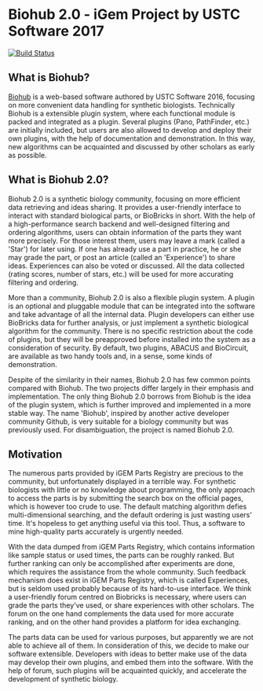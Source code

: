 # Biohub 2.0 - iGem Project by USTC Software 2017

[![Build Status](https://travis-ci.org/hsfzxjy/Biohub-Server.svg?branch=master)](https://travis-ci.org/hsfzxjy/Biohub-Server)

## What is Biohub?

[Biohub](https://github.com/igemsoftware2016/USTC-Software-2016) is a web-based software authored by USTC Software 2016, focusing on more convenient data handling for synthetic biologists. Technically Biohub is a extensible plugin system, where each functional module is packed and integrated as a plugin. Several plugins (Pano, PathFinder, etc.) are initially included, but users are also allowed to develop and deploy their own plugins, with the help of documentation and demonstration. In this way, new algorithms can be acquainted and discussed by other scholars as early as possible.

## What is Biohub 2.0?

Biohub 2.0 is a synthetic biology community, focusing on more efficient data retrieving and ideas sharing. It provides a user-friendly interface to interact with standard biological parts, or BioBricks in short. With the help of a high-performance search backend and well-designed filtering and ordering algorithms, users can obtain information of the parts they want more precisely. For those interest them, users may leave a mark (called a 'Star') for later using. If one has already use a part in practice, he or she may grade the part, or post an article (called an 'Experience') to share ideas. Experiences can also be voted or discussed. All the data collected (rating scores, number of stars, etc.) will be used for more accurating filtering and ordering.

More than a community, Biohub 2.0 is also a flexible plugin system. A plugin is an optional and pluggable module that can be integrated into the software and take advantage of all the internal data. Plugin developers can either use BioBricks data for further analysis, or just implement a synthetic biological algorithm for the community. There is no specific restriction about the code of plugins, but they will be preapproved before installed into the system as a consideration of security. By default, two plugins, ABACUS and BioCircuit, are available as two handy tools and, in a sense, some kinds of demonstration.

Despite of the similarity in their names, Biohub 2.0 has few common points compared with Biohub. The two projects differ largely in their emphasis and implementation. The only thing Biohub 2.0 borrows from Biohub is the idea of the plugin system, which is further improved and implemented in a more stable way. The name 'Biohub', inspired by another active developer community Github, is very suitable for a biology community but was previously used. For disambiguation, the project is named Biohub 2.0.

## Motivation

The numerous parts provided by iGEM Parts Registry are precious to the community, but unfortunately displayed in a terrible way. For synthetic biologists with little or no knowledge about programming, the only approach to access the parts is by submitting the search box on the official pages, which is however too crude to use. The default matching algorithm defies multi-dimensional searching, and the default ordering is just wasting users' time. It's hopeless to get anything useful via this tool. Thus, a software to mine high-quality parts accurately is urgently needed.

With the data dumped from iGEM Parts Registry, which contains information like sample status or used times, the parts can be roughly ranked. But further ranking can only be accomplished after experiments are done, which requires the assistance from the whole community. Such feedback mechanism does exist in iGEM Parts Registry, which is called Experiences, but is seldom used probably because of its hard-to-use interface. We think a user-friendly forum centred on Biobricks is necessary, where users can grade the parts they've used, or share experiences with other scholars. The forum on the one hand complements the data used for more accurate ranking, and on the other hand provides a platform for idea exchanging.

The parts data can be used for various purposes, but apparently we are not able to achieve all of them. In consideration of this, we decide to make our software extensible. Developers with ideas to better make use of the data may develop their own plugins, and embed them into the software. With the help of forum, such plugins will be acquainted quickly, and accelerate the development of synthetic biology.

